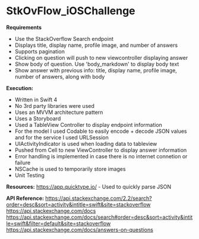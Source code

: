 # StkOvFlow_iOSChallenge

**Requirements** 
- Use the StackOverflow Search endpoint
- Displays title, display name, profile image, and number of answers
- Supports pagination 
- Clicking on question will push to new viewcontroller displaying answer
- Show body of question. Use 'body_markdown' to display body text
- Show answer with previous info: title, display name, profile image, number of answers, along with body

**Execution:**
- Written in Swift 4
- No 3rd party libraries were used
- Uses an MVVM architecture pattern
- Uses a Storyboard
- Used a TableView Controller to display endpoint information
- For the model I used Codable to easily encode + decode JSON values and for the service I used URLSession
- UIActivityIndicator is used when loading data to tableview 
- Pushed from Cell to new ViewController to display answer information
- Error handling is implemented in case there is no internet connetion or failure 
- NSCache is used to temporarily store images
- Unit Testing 

**Resources:** 
https://app.quicktype.io/ - Used to quickly parse JSON

**API Reference:**
https://api.stackexchange.com/2.2/search?order=desc&sort=activity&intitle=swift&site=stackoverflow 
https://api.stackexchange.com/docs
https://api.stackexchange.com/docs/search#order=desc&sort=activity&intitle=swift&filter=default&site=stackoverflow
https://api.stackexchange.com/docs/answers-on-questions


